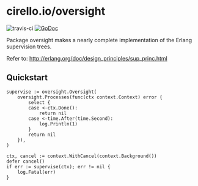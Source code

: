 # cirello.io/oversight

![travis-ci](https://api.travis-ci.org/ucirello/oversight.svg?branch=master)
[![GoDoc](https://godoc.org/cirello.io/oversight?status.svg)](https://godoc.org/cirello.io/oversight)


Package oversight makes a nearly complete implementation of the Erlang
supervision trees.

Refer to: http://erlang.org/doc/design_principles/sup_princ.html

## Quickstart
```
supervise := oversight.Oversight(
	oversight.Processes(func(ctx context.Context) error {
		select {
		case <-ctx.Done():
			return nil
		case <-time.After(time.Second):
			log.Println(1)
		}
		return nil
	}),
)

ctx, cancel := context.WithCancel(context.Background())
defer cancel()
if err := supervise(ctx); err != nil {
	log.Fatal(err)
}
```